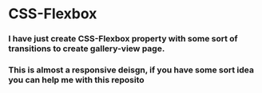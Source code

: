 # CSS-Flexbox


### I have just create CSS-Flexbox property with some sort of transitions to create gallery-view page.

### This is almost a responsive deisgn, if you have some sort idea you can help me with this reposito


